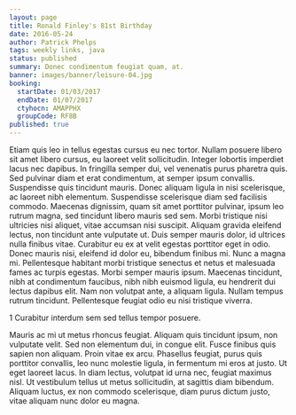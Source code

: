 ```yaml
---
layout: page
title: Ronald Finley's 81st Birthday
date: 2016-05-24
author: Patrick Phelps
tags: weekly links, java
status: published
summary: Donec condimentum feugiat quam, at.
banner: images/banner/leisure-04.jpg
booking:
  startDate: 01/03/2017
  endDate: 01/07/2017
  ctyhocn: AMAPPHX
  groupCode: RF8B
published: true
---
```

Etiam quis leo in tellus egestas cursus eu nec tortor. Nullam posuere libero sit amet libero cursus, eu laoreet velit sollicitudin. Integer lobortis imperdiet lacus nec dapibus. In fringilla semper dui, vel venenatis purus pharetra quis. Sed pulvinar diam et erat condimentum, at semper ipsum convallis. Suspendisse quis tincidunt mauris. Donec aliquam ligula in nisi scelerisque, ac laoreet nibh elementum. Suspendisse scelerisque diam sed facilisis commodo.
Maecenas dignissim, quam sit amet porttitor pulvinar, ipsum leo rutrum magna, sed tincidunt libero mauris sed sem. Morbi tristique nisi ultricies nisi aliquet, vitae accumsan nisi suscipit. Aliquam gravida eleifend lectus, non tincidunt ante vulputate ut. Duis semper mauris dolor, id ultrices nulla finibus vitae. Curabitur eu ex at velit egestas porttitor eget in odio. Donec mauris nisi, eleifend id dolor eu, bibendum finibus mi. Nunc a magna mi. Pellentesque habitant morbi tristique senectus et netus et malesuada fames ac turpis egestas. Morbi semper mauris ipsum. Maecenas tincidunt, nibh at condimentum faucibus, nibh nibh euismod ligula, eu hendrerit dui lectus dapibus elit. Nam non volutpat ante, a aliquam ligula. Nullam tempus rutrum tincidunt. Pellentesque feugiat odio eu nisi tristique viverra.

1 Curabitur interdum sem sed tellus tempor posuere.

Mauris ac mi ut metus rhoncus feugiat. Aliquam quis tincidunt ipsum, non vulputate velit. Sed non elementum dui, in congue elit. Fusce finibus quis sapien non aliquam. Proin vitae ex arcu. Phasellus feugiat, purus quis porttitor convallis, leo nunc molestie ligula, in fermentum mi eros at justo. Ut eget laoreet lacus. In diam lectus, volutpat id urna nec, feugiat maximus nisl. Ut vestibulum tellus ut metus sollicitudin, at sagittis diam bibendum. Aliquam luctus, ex non commodo scelerisque, diam purus dictum justo, vitae aliquam nunc dolor eu magna.
